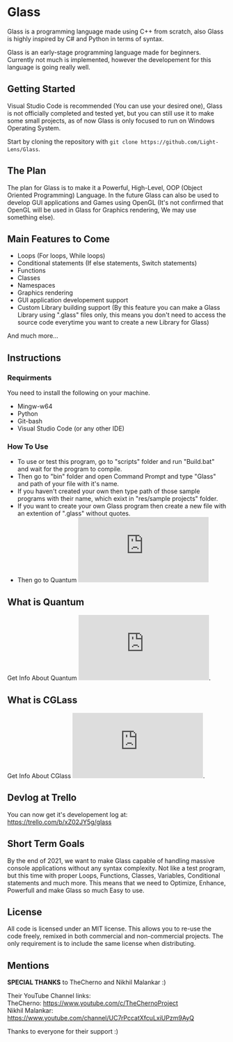# Glass
Glass is a programming language made using C++ from scratch, also Glass is highly inspired by C# and Python in terms of syntax.

Glass is an early-stage programming language made for beginners. Currently not much is implemented, however the developement for this language is going really well.

## Getting Started
Visual Studio Code is recommended (You can use your desired one), Glass is not officially completed and tested yet, but you can still use it to make some small projects, as of now Glass is only focused to run on Windows Operating System.

Start by cloning the repository with `git clone https://github.com/Light-Lens/Glass`.

## The Plan
The plan for Glass is to make it a Powerful, High-Level, OOP (Object Oriented Programming) Language. In the future Glass can also be used to develop GUI applications and Games using OpenGL (It's not confirmed that OpenGL will be used in Glass for Graphics rendering, We may use something else).

## Main Features to Come
- Loops (For loops, While loops)
- Conditional statements (If else statements, Switch statements)
- Functions
- Classes
- Namespaces
- Graphics rendering
- GUI application developement support
- Custom Library building support (By this feature you can make a Glass Library using ".glass" files only, this means you don't need to access the source code everytime you want to create a new Library for Glass)

And much more...

## Instructions
### Requirments
You need to install the following on your machine.<br />
- Mingw-w64
- Python
- Git-bash
- Visual Studio Code (or any other IDE)

### How To Use
- To use or test this program, go to "scripts" folder and run "Build.bat" and wait for the program to compile.
- Then go to "bin" folder and open Command Prompt and type "Glass" and path of your file with it's name.
- If you haven't created your own then type path of those sample programs with their name, which exixt in "res/sample projects" folder.
- If you want to create your own Glass program then create a new file with an extention of ".glass" without quotes.
- Then go to Quantum ![here](https://github.com/Light-Lens/Glass/blob/master/IDE/Quantum/Quantum.md#quantum)

## What is Quantum
Get Info About Quantum ![here](https://github.com/Light-Lens/Glass/blob/master/IDE/Quantum/Quantum.md#what-is-quantum).

## What is CGLass
Get Info About CGlass ![here](https://github.com/Light-Lens/Glass/blob/master/IDE/CGlass/CGlass.md#cglass).

## Devlog at Trello
You can now get it's developement log at: https://trello.com/b/xZ02JY5g/glass<br />

## Short Term Goals
By the end of 2021, we want to make Glass capable of handling massive console applications without any syntax complexity. Not like a test program, but this time with proper Loops, Functions, Classes, Variables, Conditional statements and much more. This means that we need to Optimize, Enhance, Powerfull and make Glass so much Easy to use.

## License
All code is licensed under an MIT license. This allows you to re-use the code freely, remixed in both commercial and non-commercial projects. The only requirement is to include the same license when distributing.

## Mentions
**SPECIAL THANKS** to TheCherno and Nikhil Malankar :)

Their YouTube Channel links:<br />
TheCherno: https://www.youtube.com/c/TheChernoProject<br />
Nikhil Malankar: https://www.youtube.com/channel/UC7rPccatXfcuLxiUPzm9AyQ

Thanks to everyone for their support :)
